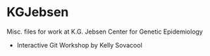 # KGJebsen
Misc. files for work at K.G. Jebsen Center for Genetic Epidemiology

* Interactive Git Workshop by Kelly Sovacool
